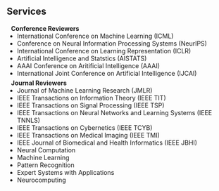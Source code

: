 ## Services

<h4 style="margin:0 10px 0;">Conference Reviewers</h4>

<ul style="margin:0 0 5px;">
   <li><a ><autocolor>International Conference on Machine Learning (ICML) </autocolor></a></li>
   <li><a ><autocolor>Conference on Neural Information Processing Systems (NeurIPS) </autocolor></a></li>
   <li><a ><autocolor>International Conference on Learning Representation (ICLR) </autocolor></a></li>
   <li><a ><autocolor>Artificial Intelligence and Statstics (AISTATS)  </autocolor></a></li>  
   <li><a ><autocolor>AAAI Conference on Aritificial Intelligence (AAAI)  </autocolor></a></li>
  <li><a ><autocolor>International Joint Conference on Artificial Intelligence (IJCAI)  </autocolor></a></li>
</ul>

<h4 style="margin:0 10px 0;">Journal Reviewers</h4>

<ul style="margin:0 0 20px;">
   <li><a ><autocolor> Journal of Machine Learning Research (JMLR)</autocolor></a></li> 
   <li><a ><autocolor>IEEE Transactions on Information Theory (IEEE TIT)</autocolor></a></li>
    <li><a ><autocolor>IEEE Transactions on Signal Processing (IEEE TSP)</autocolor></a></li>
    <li><a ><autocolor>IEEE Transactions on Neural Networks and Learning Systems (IEEE TNNLS)</autocolor></a></li>
      <li><a ><autocolor>IEEE Transactions on Cybernetics (IEEE TCYB)</autocolor></a></li>
      <li><a ><autocolor>IEEE Transactions on Medical Imaging (IEEE TMI)</autocolor></a></li>
    <li><a ><autocolor>IEEE Journal of Biomedical and Health Informatics  (IEEE JBHI)</autocolor></a></li>
  <li><a ><autocolor>Neural Computation </autocolor></a></li>
    <li><a ><autocolor>Machine Learning </autocolor></a></li>
    <li><a ><autocolor>Pattern Recognition </autocolor></a></li>
    <li><a ><autocolor>Expert Systems with Applications </autocolor></a></li>
   <li><a ><autocolor> Neurocomputing </autocolor></a></li>

